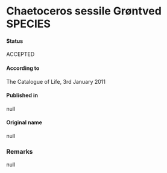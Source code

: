 Chaetoceros sessile Grøntved SPECIES
=======

#### Status
ACCEPTED

#### According to
The Catalogue of Life, 3rd January 2011

#### Published in
null

#### Original name
null

### Remarks
null